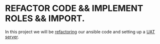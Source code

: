 # REFACTOR CODE && IMPLEMENT ROLES && IMPORT.

In this project we will be [refactoring](https://refactoring.guru/refactoring) our ansible code and setting up a [UAT server](https://www.techtarget.com/searchsoftwarequality/definition/user-acceptance-testing-UAT). 











